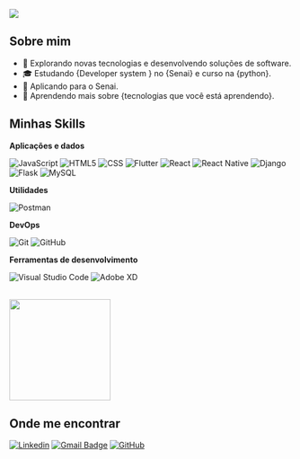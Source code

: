 ![](https://komarev.com/ghpvc/?username=iuricode&color=006bed)

## Sobre mim

- 🤔 Explorando novas tecnologias e desenvolvendo soluções de software.
- 🎓 Estudando {Developer system } no {Senai} e curso na {python}.
- 💼 Aplicando para o Senai.
- 🌱 Aprendendo mais sobre {tecnologias que você está aprendendo}.

## Minhas Skills

**Aplicações e dados**


![JavaScript](https://img.shields.io/badge/-JavaScript-333333?style=flat&logo=javascript)
![HTML5](https://img.shields.io/badge/-HTML5-333333?style=flat&logo=HTML5)
![CSS](https://img.shields.io/badge/-CSS-333333?style=flat&logo=CSS3&logoColor=1572B6)
![Flutter](https://img.shields.io/badge/-Flutter-333333?style=flat&logo=Flutter)
![React](https://img.shields.io/badge/-React-333333?style=flat&logo=react)
![React Native](https://img.shields.io/badge/-React%20Native-333333?style=flat&logo=react)
![Django](https://img.shields.io/badge/-Django-333333?style=flat&logo=django)
![Flask](https://img.shields.io/badge/-Flask-333333?style=flat&logo=flask)
![MySQL](https://img.shields.io/badge/-MySQL-333333?style=flat&logo=mysql)

**Utilidades**


![Postman](https://img.shields.io/badge/-Postman-333333?style=flat&logo=postman)

**DevOps**

![Git](https://img.shields.io/badge/-Git-333333?style=flat&logo=git)
![GitHub](https://img.shields.io/badge/-GitHub-333333?style=flat&logo=github)



**Ferramentas de desenvolvimento**

![Visual Studio Code](https://img.shields.io/badge/-Visual%20Studio%20Code-333333?style=flat&logo=visual-studio-code&logoColor=007ACC)
![Adobe XD](https://img.shields.io/badge/-Adobe%20XD-333333?style=flat&logo=adobe-xd&logoColor=007ACC)

<br/>

<a href="https://github.com/iagosttn" title="Perfil do Iago">
  <img height="180em" src="https://github-readme-stats.vercel.app/api?username=iagosttn&theme=dracula&show_icons=true" />
</a>

## Onde me encontrar

[![Linkedin](https://img.shields.io/badge/-LinkedIn-0077B5?style=flat&logo=linkedin)](https://www.linkedin.com/in/iago-santana-098992288/)
[![Gmail Badge](https://img.shields.io/badge/-Gmail-D14836?style=flat&logo=gmail)](mailto:iagosantanasoares06@gmail.com)
[![GitHub](https://img.shields.io/badge/-GitHub-333333?style=flat&logo=github)](https://github.com/iagosttn)

